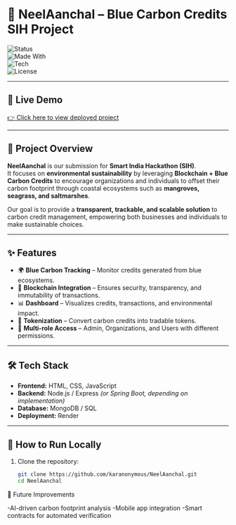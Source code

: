 # 🌊 NeelAanchal – Blue Carbon Credits SIH Project  

![Status](https://img.shields.io/badge/Project-SIH%202025-blue?style=for-the-badge)  
![Made With](https://img.shields.io/badge/Made%20with-%E2%9D%A4-red?style=for-the-badge)  
![Tech](https://img.shields.io/badge/Tech-Blockchain%20%7C%20Java%20%7C%20Spring%20Boot%20%7C%20JS-green?style=for-the-badge)  
![License](https://img.shields.io/badge/License-MIT-lightgrey?style=for-the-badge)  

---

## 🔗 Live Demo  
[👉 Click here to view deployed project](https://neelanchal4.onrender.com)  

---

## 📖 Project Overview  
**NeelAanchal** is our submission for **Smart India Hackathon (SIH)**.  
It focuses on **environmental sustainability** by leveraging **Blockchain + Blue Carbon Credits** to encourage organizations and individuals to offset their carbon footprint through coastal ecosystems such as **mangroves, seagrass, and saltmarshes**.  

Our goal is to provide a **transparent, trackable, and scalable solution** to carbon credit management, empowering both businesses and individuals to make sustainable choices.  

---

## ✨ Features  
- 🌍 **Blue Carbon Tracking** – Monitor credits generated from blue ecosystems.  
- 🔗 **Blockchain Integration** – Ensures security, transparency, and immutability of transactions.  
- 📊 **Dashboard** – Visualizes credits, transactions, and environmental impact.  
- 💸 **Tokenization** – Convert carbon credits into tradable tokens.  
- 👥 **Multi-role Access** – Admin, Organizations, and Users with different permissions.  

---

## 🛠️ Tech Stack  
- **Frontend:** HTML, CSS, JavaScript  
- **Backend:** Node.js / Express *(or Spring Boot, depending on implementation)*  
- **Database:** MongoDB / SQL  
- **Deployment:** Render  

---

## 🚀 How to Run Locally  
1. Clone the repository:  
   ```bash
   git clone https://github.com/karanonymous/NeelAanchal.git
   cd NeelAanchal


 📌 Future Improvements

-AI-driven carbon footprint analysis
-Mobile app integration
-Smart contracts for automated verification  
